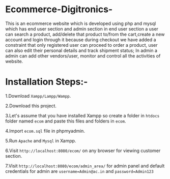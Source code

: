 # Ecommerce-Digitronics-

This is an ecommerce website which is developed using php and mysql which has end user section and admin section in end user section a user can search a product, add/delete that product to/from the cart,create a new account and login through it because during checkout we have added a constraint that only registered user can proceed to order a product, user can also edit their personal details and track shipment status; In admin a admin can add other vendors/user,  monitor and control all the activities of website.

# Installation Steps:-

1.Download ``` Xampp/Lampp/Wampp ```.

2.Download this project.

3.Let's assume that you have installed Xampp so create a folder in ``` htdocs ``` folder named ``` ecom ``` and paste this files and folders in ``` ecom ```.

4.Import ``` ecom.sql ``` file in phpmyadmin.

5.Run ``` Apache ``` and ``` Mysql ``` in Xampp.

6.Visit ``` http://localhost:8080/ecom/ ``` on any browser for viewing customer section.

7.Visit ``` http://localhost:8080/ecom/admin_area/ ``` for admin panel and default credentials for admin are ``` username=Admin@ac.in ``` and ``` password=Admin123 ```
